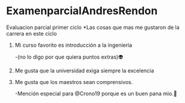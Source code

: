 # ExamenparcialAndresRendon
 Evaluacion parcial primer ciclo
*Las cosas que mas me gustaron de la carrera en este ciclo

1. Mi curso favorito es introducción a la ingeniería

    -(no lo digo por que quiera puntos extras):alien:

2. Me gusta que la universidad exiga siempre la excelencia

3. Me gusta que los maestros sean comprensivos.

    -Mención especial para @Crono19 porque es un buen pana mio.:floppy_disk:
